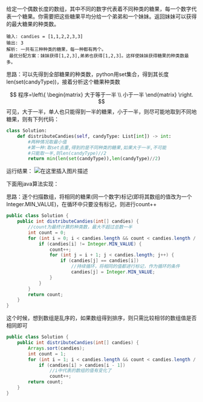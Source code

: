 ﻿  给定一个偶数长度的数组，其中不同的数字代表着不同种类的糖果，每一个数字代表一个糖果。你需要把这些糖果平均分给一个弟弟和一个妹妹。返回妹妹可以获得的最大糖果的种类数。

    输入: candies = [1,1,2,2,3,3]
    输出: 3
    解析: 一共有三种种类的糖果，每一种都有两个。
     最优分配方案：妹妹获得[1,2,3],弟弟也获得[1,2,3]。这样使妹妹获得糖果的种类数最多。

思路：可以先得到全部糖果的种类数，python用set集合，得到其长度len(set(candyType))，接着分析这个糖果种类数 

$$ 程序=\left\{
\begin{matrix}
 大于等于一半 \\
 小于一半
\end{matrix}
\right.
$$
可见，大于一半，单人也只能得到一半的糖果，小于一半，则尽可能地取到不同地糖果，则有下列代码：

```python
class Solution:
    def distributeCandies(self, candyType: List[int]) -> int:
        #两种情况取最小值
        #第一种:取set去重,得到的是不同种类的糖果,如果大于一半,不可能
        #只能取一半,则len(candyType)//2
        return min(len(set(candyType)),len(candyType)//2)
```
运行结果：
![在这里插入图片描述](https://img-blog.csdnimg.cn/b67e8f35fe61479299fa8920337f8c4c.png?x-oss-process=image/watermark,type_ZHJvaWRzYW5zZmFsbGJhY2s,shadow_50,text_Q1NETiBAcHVyaXR5LWdvb2Q=,size_13,color_FFFFFF,t_70,g_se,x_16)

下面用java算法实现：

思路：逐个扫描数组，将相同的糖果(同一个数字)标记(即将其数组的值改为一个Integer.MIN_VALUE)，在循环中只要没有标记，则进行count++

```java
public class Solution {
    public int distributeCandies(int[] candies) {
    	//count为最终计算的种类数，最大不超过总数一半
        int count = 0;
        for (int i = 0; i < candies.length && count < candies.length / 2; i++) {
            if (candies[i] != Integer.MIN_VALUE) {
                count++;
                for (int j = i + 1; j < candies.length; j++) {
                    if (candies[j] == candies[i])
                    	//持续循环，将相同的值都进行标记，作为循环的条件
                        candies[j] = Integer.MIN_VALUE;
                }
            }
        }
        return count;
    }
}
```
这个时候，想到数组是乱序的，如果数组得到排序，则只需比较相邻的数组值是否相同即可

```java
public class Solution {
    public int distributeCandies(int[] candies) {
        Arrays.sort(candies);
        int count = 1;
        for (int i = 1; i < candies.length && count < candies.length / 2; i++)
            if (candies[i] > candies[i - 1])
            	//i中代表的数组的值有变化了
                count++;
        return count;
    }
}
```

